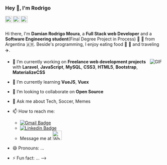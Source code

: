### Hey 👋, I'm Rodrigo

<a href="https://www.linkedin.com/in/damian-rodrigo-moura/">
  <img align="left" alt="Mehdi's LinkdeIn" width="22px" src="https://cdn.jsdelivr.net/npm/simple-icons@v3/icons/linkedin.svg" />
</a>
<a href="https://www.instagram.com/drodrigomoura/">
  <img align="left" alt="Mehdi's Instagram" width="22px" src="https://cdn.jsdelivr.net/npm/simple-icons@v3/icons/instagram.svg" />
</a>
<a href="https://www.facebook.com/rodrigo.moura.731/">
  <img align="left" alt="Mehdi's Instagram" width="22px" src="https://cdn.jsdelivr.net/npm/simple-icons@v3/icons/facebook.svg" />
</a>

<br />
<br />

Hi there, I'm **Damian Rodrigo Moura**, a **Full Stack web Developer** and a **Software Engineering student**(Final Degree Project in Process) :robot: 🚀 from Argentina :argentina:. Beside's programming, I enjoy eating food :pizza: :hamburger: and traveling :airplane:.

<img align="right" alt="GIF" src="https://i.pinimg.com/originals/e4/26/70/e426702edf874b181aced1e2fa5c6cde.gif" />

- 🔭 I’m currently working on **Freelance web development projects** with **Laravel**, **JavaScript**, **MySQL**, **CSS3**, **HTML5**, **Bootstrap**, **MaterializeCSS**

- 🌱 I’m currently learning **VueJS**, **Vuex**

- 👯 I’m looking to collaborate on **Open Source**

- 💬 Ask me about Tech, Soccer, Memes

- 📫 How to reach me: 
  - [![Gmail Badge](https://img.shields.io/badge/-d.rodrigomoura@gmail.com-c14438?style=flat-square&logo=Gmail&logoColor=white&link=mailto:d.rodrigomoura@gmail.com)](mailto:d.rodrigomoura@gmail.com)
  - [![Linkedin Badge](https://img.shields.io/badge/-drodrigomoura-blue?style=flat-square&logo=Linkedin&logoColor=white&link=https://www.linkedin.com/in/drodrigomoura/)](https://www.linkedin.com/in/drodrigomoura/)
  - Message me at <a href="https://api.whatsapp.com/send?phone=+5493764683195"><img src="https://github.com/Quadrified/Quadrified/blob/master/assets/my_svgs/whatsapp.svg" width="30px" alt="Whatsapp"></a>
- 😄 Pronouns: ...
- ⚡ Fun fact: ...
-->
